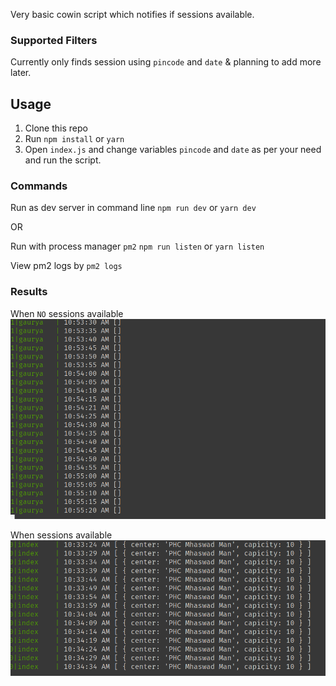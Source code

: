 Very basic cowin script which notifies if sessions available.

### Supported Filters
Currently only finds session using `pincode` and `date` & planning to add more later.

## Usage
1. Clone this repo
2. Run `npm install` or `yarn`
3. Open `index.js` and change variables `pincode` and `date` as per your need and run the script.


### Commands
Run as dev server in command line
`npm run dev` or `yarn dev`

OR

Run with process manager `pm2`
`npm run listen` or `yarn listen`

View pm2 logs by `pm2 logs`

### Results
When `NO` sessions available
![No sessions available](./empty-output.png)

When sessions available
![No sessions available](./success-output.png)

